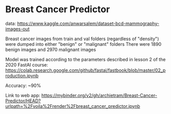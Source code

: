 # Breast Cancer Predictor
 
data:
https://www.kaggle.com/anwarsalem/dataset-bcd-mammography-images-out

Breast cancer images from train and val folders (regardless of "density") were dumped into either "benign" or "malignant" folders
There were 1890 benign images and 2970 malignant images

Model was trained according to the parameters described in lesson 2 of the 2020 FastAI course:
https://colab.research.google.com/github/fastai/fastbook/blob/master/02_production.ipynb

Accuracy: ~90%

Link to web app:
https://mybinder.org/v2/gh/archietram/Breast-Cancer-Predictor/HEAD?urlpath=%2Fvoila%2Frender%2Fbreast_cancer_predictor.ipynb